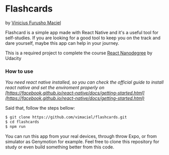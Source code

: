 # Flashcards


by [Vinicius Furusho Maciel](https://www.linkedin.com/in/vimaciel)

Flashcard is a simple app made with React Native and it's a useful tool for self-studies. If you are looking for a good tool to keep you on the track and dare yourself, maybe this app can help in your journey. 

This is a required project to complete the course [React Nanodegree](https://br.udacity.com/course/react-nanodegree--nd019) by Udacity

### How to use
*You need react native installed, so you can check the official guide to install react native and set the enviroment properly on [https://facebook.github.io/react-native/docs/getting-started.html](https://facebook.github.io/react-native/docs/getting-started.html)*

Said that, follow the steps bellow:


```sh
$ git clone https://github.com/vimaciel/flashcards.git
$ cd flashcards
$ npm run
```

You can run this app from your real devices, through throw Expo, or from simulator as Genymotion for example.
Feel free to clone this repository for study or even build something better from this code.
